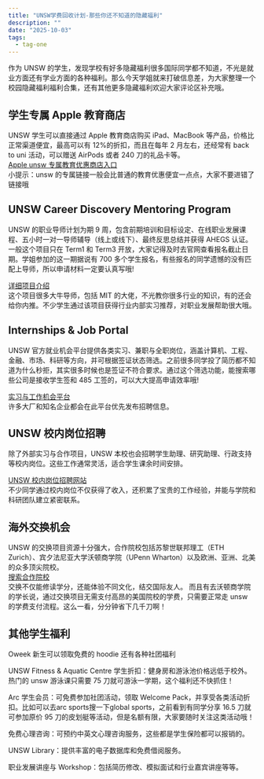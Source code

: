 ```yaml
---
title: "UNSW学费回收计划-那些你还不知道的隐藏福利"
description: ""
date: "2025-10-03"
tags:
  - tag-one
---
```


作为 UNSW 的学生，发现学校有好多隐藏福利很多国际同学都不知道，不光是就业方面还有学业方面的各种福利。那么今天学姐就来打破信息差，为大家整理一个校园隐藏福利福利合集，还有其他更多隐藏福利欢迎大家评论区补充哦。

## 学生专属 Apple 教育商店

UNSW 学生可以直接通过 Apple 教育商店购买 iPad、MacBook 等产品，价格比正常渠道便宜，最高可以有 12%的折扣，而且在每年 2 月左右，还经常有 back to uni 活动，可以赠送 AirPods 或者 240 刀的礼品卡等。  
[Apple unsw 专属教育优惠商店入口](https://www.apple.com/au_edu_800094/store)  
小提示：unsw 的专属链接一般会比普通的教育优惠便宜一点点，大家不要进错了链接哦

## UNSW Career Discovery Mentoring Program

UNSW 的职业导师计划为期 9 周，包含前期培训和目标设定、在线职业发展课程、五小时一对一导师辅导（线上或线下）、最终反思总结并获得 AHEGS 认证。  
一般这个项目只在 Term1 和 Term3 开放，大家记得及时去官网查看报名截止日期。学姐参加的这一期据说有 700 多个学生报名，有些报名的同学遗憾的没有匹配上导师，所以申请材料一定要认真写哦!

[详细项目介绍](https://www.unsw.edu.au/employability/discover/unsw-career-discovery-mentoring-program)  
这个项目很多大牛导师，包括 MIT 的大佬，不光教你很多行业的知识，有的还会给你内推。不少学生通过该项目获得行业内部实习推荐，对职业发展帮助很大哦。

## Internships & Job Portal

UNSW 官方就业机会平台提供各类实习、兼职与全职岗位，涵盖计算机、工程、金融、市场、科研等方向，并可根据签证状态筛选。之前很多同学投了简历都不知道为什么秒拒，其实很多时候也是签证不符合要求。通过这个筛选功能，能搜索哪些公司是接收学生签和 485 工签的，可以大大提高申请效率哦!

[实习与工作机会平台](https://unswconnect.unsw.edu.au/careers?disciplines=computer-science&disciplines=engineering-software&job_type=internships&work_rights=au-australian-working-visa&work_rights=au-australian-student-visa&work_rights=au-australian-skilled-migration-visa-485&work_rights=au-australian-bridging-visa)  
许多大厂和知名企业都会在此平台优先发布招聘信息。

## UNSW 校内岗位招聘

除了外部实习与合作项目，UNSW 本校也会招聘学生助理、研究助理、行政支持等校内岗位。这些工作通常灵活，适合学生课余时间安排。

[UNSW 校内岗位招聘网站](https://external-careers.jobs.unsw.edu.au/cw/en/listing/)  
不少同学通过校内岗位不仅获得了收入，还积累了宝贵的工作经验，并能与学院和科研团队建立紧密联系。

## 海外交换机会

UNSW 的交换项目资源十分强大，合作院校包括苏黎世联邦理工（ETH Zurich）、宾夕法尼亚大学沃顿商学院（UPenn Wharton）以及欧洲、亚洲、北美的众多顶尖院校。  
[搜索合作院校](https://www.unsw.edu.au/student/opportunities/overseas-study/search-exchange-partners)  
交换不仅能修读学分，还能体验不同文化，结交国际友人。 而且有去沃顿商学院的学长说，通过交换项目无需支付高昂的美国院校的学费，只需要正常走 unsw 的学费支付流程。这么一看，分分钟省下几千刀啊！

## 其他学生福利

Oweek 新生可以领取免费的 hoodie 还有各种社团福利

UNSW Fitness & Aquatic Centre 学生折扣：健身房和游泳池价格远低于校外。热门的 unsw 游泳课只需要 75 刀就可游泳一学期，这个福利还不快抓住！

Arc 学生会员：可免费参加社团活动，领取 Welcome Pack，并享受各类活动折扣。比如可以去arc sports搜一下global sports，之前看到有同学分享 16.5 刀就可参加原价 95 刀的皮划艇等活动，但是名额有限，大家要随时关注这类活动哦！

免费心理咨询：可预约中英文心理咨询服务，这些都是学生保险都可以报销的。

UNSW Library：提供丰富的电子数据库和免费借阅服务。

职业发展讲座与 Workshop：包括简历修改、模拟面试和行业嘉宾讲座等等。
